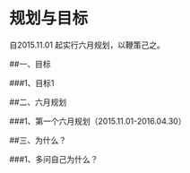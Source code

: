 # 规划与目标

自2015.11.01 起实行六月规划，以鞭策己之。

##一、目标

###1、目标1

##二、六月规划

###1、第一个六月规划（2015.11.01-2016.04.30）

##三、为什么？

###1、多问自己为什么？

